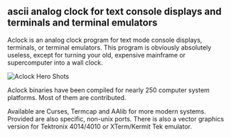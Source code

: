## ascii analog clock for text console displays and terminals and terminal emulators 

Aclock is an analog clock program for text mode console displays, terminals, or terminal emulators. This program is obviously absolutely useless, except for turning your old, expensive mainframe or supercomputer into a wall clock.

![Aclock Hero Shots](https://raw.githubusercontent.com/tenox7/aclock/master/screenshots/aclock-hero-shots.gif "Alock Hero Shots")

Aclock binaries have been compiled for nearly 250 computer system platforms. Most of them are contributed.

Available are Curses, Termcap and AAlib for more modern systems. Provided are also specific, non-unix ports. There is also a vector graphics version for Tektronix 4014/4010 or XTerm/Kermit Tek emulator. 



